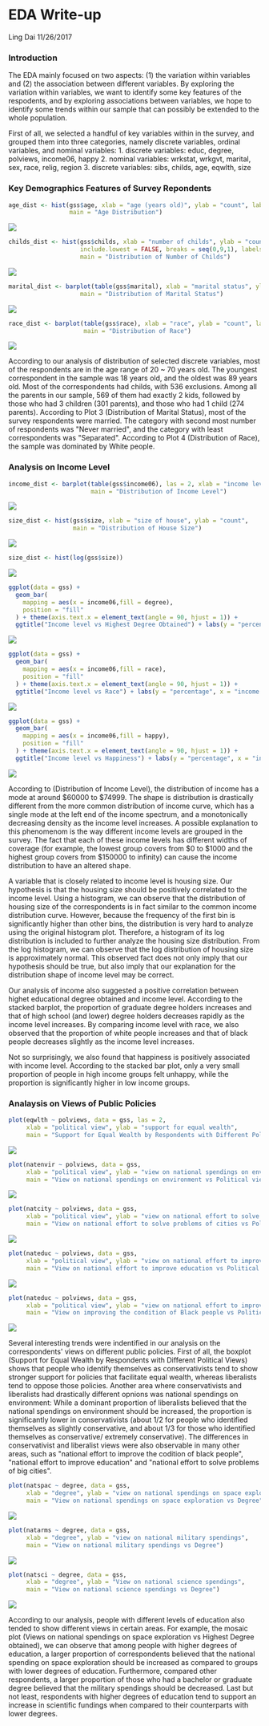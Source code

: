 EDA Write-up
================
Ling Dai
11/26/2017

### Introduction

The EDA mainly focused on two aspects: (1) the variation within variables and (2) the association between different variables. By exploring the variation within variables, we want to identify some key features of the respodents, and by exploring associations between variables, we hope to identify some trends within our sample that can possibly be extended to the whole population.

First of all, we selected a handful of key variables within in the survey, and grouped them into three categories, namely discrete variables, ordinal variables, and nominal variables: 1. discrete variables: educ, degree, polviews, income06, happy 2. nominal variables: wrkstat, wrkgvt, marital, sex, race, relig, region 3. discrete variables: sibs, childs, age, eqwlth, size

### Key Demographics Features of Survey Repondents

``` r
age_dist <- hist(gss$age, xlab = "age (years old)", ylab = "count", labels = TRUE,
                 main = "Age Distribution")
```

![](EDA_writeup_files/figure-markdown_github-ascii_identifiers/Key%20Demographic%20Features-1.png)

``` r
childs_dist <- hist(gss$childs, xlab = "number of childs", ylab = "count", right = FALSE,
                    include.lowest = FALSE, breaks = seq(0,9,1), labels = TRUE,
                    main = "Distribution of Number of Childs")
```

![](EDA_writeup_files/figure-markdown_github-ascii_identifiers/Key%20Demographic%20Features-2.png)

``` r
marital_dist <- barplot(table(gss$marital), xlab = "marital status", ylab = "count",
                    main = "Distribution of Marital Status")
```

![](EDA_writeup_files/figure-markdown_github-ascii_identifiers/Key%20Demographic%20Features-3.png)

``` r
race_dist <- barplot(table(gss$race), xlab = "race", ylab = "count", las = 2,
                     main = "Distribution of Race")
```

![](EDA_writeup_files/figure-markdown_github-ascii_identifiers/Key%20Demographic%20Features-4.png)

According to our analysis of distribution of selected discrete variables, most of the respondents are in the age range of 20 ~ 70 years old. The youngest correspondent in the sample was 18 years old, and the oldest was 89 years old. Most of the correspondents had childs, with 536 exclusions. Among all the parents in our sample, 569 of them had exactly 2 kids, followed by those who had 3 children (301 parents), and those who had 1 child (274 parents). According to Plot 3 (Distribution of Marital Status), most of the survey respondents were married. The category with second most number of respondents was "Never married", and the category with least correspondents was "Separated". According to Plot 4 (Distribution of Race), the sample was dominated by White people.

### Analysis on Income Level

``` r
income_dist <- barplot(table(gss$income06), las = 2, xlab = "income level", ylab = "count",
                       main = "Distribution of Income Level")
```

![](EDA_writeup_files/figure-markdown_github-ascii_identifiers/Income-1.png)

``` r
size_dist <- hist(gss$size, xlab = "size of house", ylab = "count",
                  main = "Distribution of House Size")
```

![](EDA_writeup_files/figure-markdown_github-ascii_identifiers/Income-2.png)

``` r
size_dist <- hist(log(gss$size))
```

![](EDA_writeup_files/figure-markdown_github-ascii_identifiers/Income-3.png)

``` r
ggplot(data = gss) +
  geom_bar(
    mapping = aes(x = income06,fill = degree),
    position = "fill"
  ) + theme(axis.text.x = element_text(angle = 90, hjust = 1)) +
  ggtitle("Income level vs Highest Degree Obtained") + labs(y = "percentage", x = "income group")
```

![](EDA_writeup_files/figure-markdown_github-ascii_identifiers/Income-4.png)

``` r
ggplot(data = gss) +
  geom_bar(
    mapping = aes(x = income06,fill = race),
    position = "fill"
  ) + theme(axis.text.x = element_text(angle = 90, hjust = 1)) +
  ggtitle("Income level vs Race") + labs(y = "percentage", x = "income group")
```

![](EDA_writeup_files/figure-markdown_github-ascii_identifiers/Income-5.png)

``` r
ggplot(data = gss) +
  geom_bar(
    mapping = aes(x = income06,fill = happy),
    position = "fill"
  ) + theme(axis.text.x = element_text(angle = 90, hjust = 1)) + 
  ggtitle("Income level vs Happiness") + labs(y = "percentage", x = "income group")
```

![](EDA_writeup_files/figure-markdown_github-ascii_identifiers/Income-6.png)

According to (Distribution of Income Level), the distribution of income has a mode at around $60000 to $74999. The shape is distribution is drastically different from the more common distribution of income curve, which has a single mode at the left end of the income spectrum, and a monotonically decreasing density as the income level increases. A possible explanation to this phenomenom is the way different income levels are grouped in the survey. The fact that each of these income levels has different widths of coverage (for example, the lowest group covers from $0 to $1000 and the highest group covers from $150000 to infinity) can cause the income distribution to have an altered shape.

A variable that is closely related to income level is housing size. Our hypothesis is that the housing size should be positively correlated to the income level. Using a histogram, we can observe that the distribution of housing size of the correspondents is in fact similar to the common income distribution curve. However, because the frequency of the first bin is significantly higher than other bins, the distribution is very hard to analyze using the original histogram plot. Therefore, a histogram of its log distribution is included to further analyze the housing size distribution. From the log histogram, we can observe that the log distribution of housing size is approximately normal. This observed fact does not only imply that our hypothesis should be true, but also imply that our explanation for the distribution shape of income level may be correct.

Our analysis of income also suggested a positive correlation between highet educational degree obtained and income level. According to the stacked barplot, the proportion of graduate degree holders increases and that of high school (and lower) degree holders decreases rapidly as the income level increases. By comparing income level with race, we also observed that the proportion of white people increases and that of black people decreases slightly as the income level increases.

Not so surprisingly, we also found that happiness is positively associated with income level. According to the stacked bar plot, only a very small proportion of people in high income groups felt unhappy, while the proportion is significantly higher in low income groups.

### Analaysis on Views of Public Policies

``` r
plot(eqwlth ~ polviews, data = gss, las = 2,
     xlab = "political view", ylab = "support for equal wealth",
     main = "Support for Equal Wealth by Respondents with Different Political Views")
```

![](EDA_writeup_files/figure-markdown_github-ascii_identifiers/View%20on%20Public%20Policies%20vs%20Politial%20View-1.png)

``` r
plot(natenvir ~ polviews, data = gss,
     xlab = "political view", ylab = "view on national spendings on environment",
     main = "View on national spendings on environment vs Political view")
```

![](EDA_writeup_files/figure-markdown_github-ascii_identifiers/View%20on%20Public%20Policies%20vs%20Politial%20View-2.png)

``` r
plot(natcity ~ polviews, data = gss,
     xlab = "political view", ylab = "view on national effort to solve problems of cities",
     main = "View on national effort to solve problems of cities vs Political View")
```

![](EDA_writeup_files/figure-markdown_github-ascii_identifiers/View%20on%20Public%20Policies%20vs%20Politial%20View-3.png)

``` r
plot(nateduc ~ polviews, data = gss,
     xlab = "political view", ylab = "view on national effort to improve education",
     main = "View on national effort to improve education vs Political View")
```

![](EDA_writeup_files/figure-markdown_github-ascii_identifiers/View%20on%20Public%20Policies%20vs%20Politial%20View-4.png)

``` r
plot(nateduc ~ polviews, data = gss,
     xlab = "political view", ylab = "view on national effort to improve the condition of Black people",
     main = "View on improving the condition of Black people vs Political View")
```

![](EDA_writeup_files/figure-markdown_github-ascii_identifiers/View%20on%20Public%20Policies%20vs%20Politial%20View-5.png)

Several interesting trends were indentified in our analysis on the correspondents' views on different public policies. First of all, the boxplot (Support for Equal Wealth by Respondents with Different Political Views) shows that people who identify themselves as conservativists tend to show stronger support for policies that facilitate equal wealth, whereas liberalists tend to oppose those policies. Another area where conservativists and liberalists had drastically different opnions was national spendings on environment: While a dominant proportion of liberalists believed that the national spendings on environment should be increased, the proportion is significantly lower in conservativists (about 1/2 for people who identified themselves as slightly conservative, and about 1/3 for those who identified themselves as conservative/ extremely conservative). The differences in conservativist and liberalist views were also observable in many other areas, such as "national effort to improve the codition of black people", "national effort to improve education" and "national effort to solve problems of big cities".

``` r
plot(natspac ~ degree, data = gss,
     xlab = "degree", ylab = "view on national spendings on space exploration",
     main = "View on national spendings on space exploration vs Degree")
```

![](EDA_writeup_files/figure-markdown_github-ascii_identifiers/View%20on%20Public%20Policies%20vs%20Highest%20Degree%20of%20Education-1.png)

``` r
plot(natarms ~ degree, data = gss,
     xlab = "degree", ylab = "view on national military spendings",
     main = "View on national military spendings vs Degree")
```

![](EDA_writeup_files/figure-markdown_github-ascii_identifiers/View%20on%20Public%20Policies%20vs%20Highest%20Degree%20of%20Education-2.png)

``` r
plot(natsci ~ degree, data = gss,
     xlab = "degree", ylab = "View on national science spendings",
     main = "View on national science spendings vs Degree")
```

![](EDA_writeup_files/figure-markdown_github-ascii_identifiers/View%20on%20Public%20Policies%20vs%20Highest%20Degree%20of%20Education-3.png)

According to our analysis, people with different levels of education also tended to show different views in certain areas. For example, the mosaic plot (Views on national spendings on space exploration vs Highest Degree obtained), we can observe that among people with higher degrees of education, a larger proportion of correspondents believed that the national spending on space exploration should be increased as compared to groups with lower degrees of education. Furthermore, compared other respondents, a larger proportion of those who had a bachelor or graduate degree believed that the military spendings should be decreased. Last but not least, respondents with higher degrees of education tend to support an increase in scientific fundings when compared to their counterparts with lower degrees.
